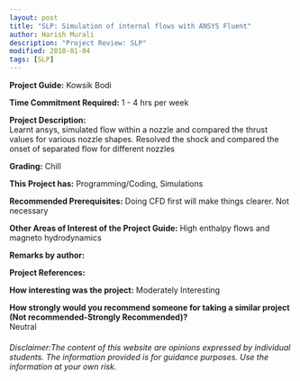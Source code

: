 ```yaml
---
layout: post
title: "SLP: Simulation of internal flows with ANSYS Fluent"
author: Harish Murali
description: "Project Review: SLP"
modified: 2018-01-04
tags: [SLP]
---
```


**Project Guide:** Kowsik Bodi

**Time Commitment Required:** 1 - 4 hrs per week

**Project Description:**  
Learnt ansys, simulated flow within a nozzle and compared the thrust values for various nozzle shapes. Resolved the shock and compared the onset of separated flow for different nozzles

**Grading:** Chill

**This Project has:** Programming/Coding, Simulations

**Recommended Prerequisites:** Doing CFD first will make things clearer. Not necessary

**Other Areas of Interest of the Project Guide:** High enthalpy flows and magneto hydrodynamics

**Remarks by author:**  


**Project References:**  


**How interesting was the project:** Moderately Interesting

**How strongly would you recommend someone for taking a similar project (Not recommended-Strongly Recommended)?**  
Neutral

###### Disclaimer:The content of this website are opinions expressed by individual students. The information provided is for guidance purposes. Use the information at your own risk. 
